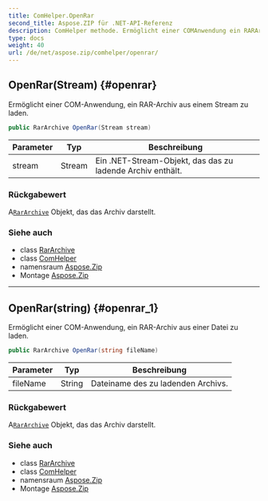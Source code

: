 ```yaml
---
title: ComHelper.OpenRar
second_title: Aspose.ZIP für .NET-API-Referenz
description: ComHelper methode. Ermöglicht einer COMAnwendung ein RARArchiv aus einem Stream zu laden.
type: docs
weight: 40
url: /de/net/aspose.zip/comhelper/openrar/
---
```

## OpenRar(Stream) {#openrar}

Ermöglicht einer COM-Anwendung, ein RAR-Archiv aus einem Stream zu laden.

```csharp
public RarArchive OpenRar(Stream stream)
```

| Parameter | Typ | Beschreibung |
| --- | --- | --- |
| stream | Stream | Ein .NET-Stream-Objekt, das das zu ladende Archiv enthält. |

### Rückgabewert

A[`RarArchive`](../../../aspose.zip.rar/rararchive/) Objekt, das das Archiv darstellt.

### Siehe auch

* class [RarArchive](../../../aspose.zip.rar/rararchive/)
* class [ComHelper](../)
* namensraum [Aspose.Zip](../../comhelper/)
* Montage [Aspose.Zip](../../../)

---

## OpenRar(string) {#openrar_1}

Ermöglicht einer COM-Anwendung, ein RAR-Archiv aus einer Datei zu laden.

```csharp
public RarArchive OpenRar(string fileName)
```

| Parameter | Typ | Beschreibung |
| --- | --- | --- |
| fileName | String | Dateiname des zu ladenden Archivs. |

### Rückgabewert

A[`RarArchive`](../../../aspose.zip.rar/rararchive/) Objekt, das das Archiv darstellt.

### Siehe auch

* class [RarArchive](../../../aspose.zip.rar/rararchive/)
* class [ComHelper](../)
* namensraum [Aspose.Zip](../../comhelper/)
* Montage [Aspose.Zip](../../../)


